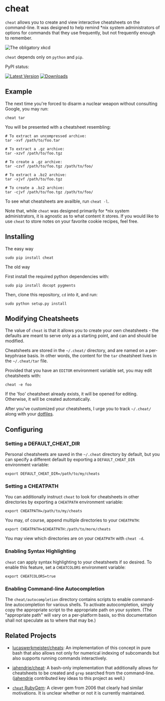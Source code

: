 cheat
=====
`cheat` allows you to create and view interactive cheatsheets on the
command-line. It was designed to help remind \*nix system administrators of
options for commands that they use frequently, but not frequently enough to
remember.

![The obligatory xkcd](http://imgs.xkcd.com/comics/tar.png 'The obligatory xkcd')

`cheat` depends only on `python` and `pip`.

PyPI status:

[![Latest Version](https://pypip.in/version/cheat/badge.png)](https://pypi.python.org/pypi/cheat/)
[![Downloads](https://pypip.in/download/cheat/badge.png)](https://pypi.python.org/pypi/cheat/)

Example
-------
The next time you're forced to disarm a nuclear weapon without consulting
Google, you may run:

    cheat tar

You will be presented with a cheatsheet resembling:

```
# To extract an uncompressed archive: 
tar -xvf /path/to/foo.tar

# To extract a .gz archive:
tar -xzvf /path/to/foo.tgz

# To create a .gz archive:
tar -czvf /path/to/foo.tgz /path/to/foo/

# To extract a .bz2 archive:
tar -xjvf /path/to/foo.tgz

# To create a .bz2 archive:
tar -cjvf /path/to/foo.tgz /path/to/foo/
```

To see what cheatsheets are availble, run `cheat -l`.

Note that, while `cheat` was designed primarily for *nix system administrators,
it is agnostic as to what content it stores. If you would like to use `cheat`
to store notes on your favorite cookie recipes, feel free.


Installing
----------

The easy way

    sudo pip install cheat
    
The old way

First install the required python dependencies with:

    sudo pip install docopt pygments

Then, clone this repository, `cd` into it, and run:

    sudo python setup.py install


Modifying Cheatsheets
---------------------
The value of `cheat` is that it allows you to create your own cheatsheets - the
defaults are meant to serve only as a starting point, and can and should be
modified.

Cheatsheets are stored in the `~/.cheat/` directory, and are named on a
per-keyphrase basis. In other words, the content for the `tar` cheatsheet lives
in the `~/.cheat/tar` file.

Provided that you have an `EDITOR` environment variable set, you may edit
cheatsheets with:

    cheat -e foo

If the 'foo' cheatsheet already exists, it will be opened for editing.
Otherwise, it will be created automatically.

After you've customized your cheatsheets, I urge you to track `~/.cheat/` along
with your [dotfiles][].


Configuring
-----------

### Setting a DEFAULT_CHEAT_DIR ###
Personal cheatsheets are saved in the `~/.cheat` directory by default, but you
can specify a different default by exporting a `DEFAULT_CHEAT_DIR` environment
variable:

    export DEFAULT_CHEAT_DIR=/path/to/my/cheats

### Setting a CHEATPATH ###
You can additionally instruct `cheat` to look for cheatsheets in other
directories by exporting a `CHEATPATH` environment variable:

    export CHEATPATH=/path/to/my/cheats

You may, of course, append multiple directories to your `CHEATPATH`:

    export CHEATPATH=$CHEATPATH:/path/to/more/cheats

You may view which directories are on your `CHEATPATH` with `cheat -d`.

### Enabling Syntax Highlighting ###
`cheat` can apply syntax highlighting to your cheatsheets if so desired. To
enable this feature, set a `CHEATCOLORS` environment variable:

    export CHEATCOLORS=true

### Enabling Command-line Autocompletion ###
The `cheat/autocompletion` directory contains scripts to enable command-line
autocompletion for various shells. To activate autocompletion, simply copy the
appropriate script to the appropriate path on your system. (The "appropriate
path" will vary on a per-platform basis, so this documentation shall not
speculate as to where that may be.)


Related Projects
----------------

- [lucaswerkmeister/cheats][1]: An implementation of this concept in pure bash
  that also allows not only for numerical indexing of subcomands but also
  supports running commands interactively.

- [jahendrie/cheat][2]: A bash-only implementation that additionally allows for
  cheatsheets to be created and `grep` searched from the command-line.
  ([jahendrie][] contributed key ideas to this project as well.)

- [`cheat` RubyGem][3]: A clever gem from 2006 that clearly had similar
  motivations. It is unclear whether or not it is currently maintained.


[dotfiles]:  http://dotfiles.github.io/
[jahendrie]: https://github.com/jahendrie
[1]:         https://github.com/lucaswerkmeister/cheats   
[2]:         https://github.com/jahendrie/cheat
[3]:         http://errtheblog.com/posts/21-cheat
[4]:         https://github.com/chrisallenlane/cheat/pull/77
